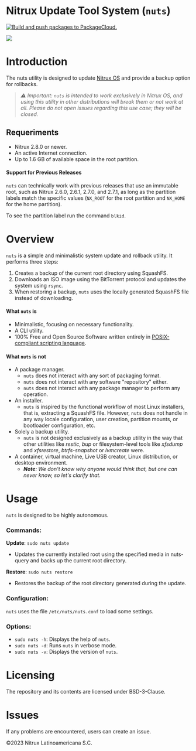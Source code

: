 # Nitrux Update Tool System (`nuts`)
[![Build and push packages to PackageCloud.](https://github.com/Nitrux/nuts/actions/workflows/build.yml/badge.svg)](https://github.com/Nitrux/nuts/actions/workflows/build.yml)

![](https://raw.githubusercontent.com/Nitrux/luv-icon-theme/master/Luv/apps/64/nx-software-updater.svg)


# Introduction

The nuts utility is designed to update [Nitrux OS](https://nxos.org/) and provide a backup option for rollbacks.

> _⚠️ Important: `nuts` is intended to work exclusively in Nitrux OS, and using this utility in other distributions will break them or not work at all. Please do not open issues regarding this use case; they will be closed._


## Requeriments

- Nitrux 2.8.0 or newer.
- An active Internet connection.
- Up to 1.6 GB of available space in the root partition.


#### Support for Previous Releases

`nuts` can technically work with previous releases that use an immutable root, such as Nitrux 2.6.0, 2.6.1, 2.7.0, and 2.7.1, as long as the partition labels match the specific values (`NX_ROOT` for the root partition and `NX_HOME` for the home partition).

To see the partition label run the command `blkid`.

# Overview

`nuts` is a simple and minimalistic system update and rollback utility. It performs three steps:

1. Creates a backup of the current root directory using SquashFS.
2. Downloads an ISO image using the BitTorrent protocol and updates the system using `rsync`.
3. When restoring a backup, `nuts` uses the locally generated SquashFS file instead of downloading.


#### What `nuts` is

- Minimalistic, focusing on necessary functionality.
- A CLI utility.
- 100% Free and Open Source Software written entirely in [POSIX-compliant scripting language](https://en.wikipedia.org/wiki/Shell_script#Typical_POSIX_scripting_languages).

#### What `nuts` is not

- A package manager.
  - `nuts` does not interact with any sort of packaging format.
  - `nuts` does not interact with any software "repository" either.
  - `nuts` does not interact with any package manager to perform any operation.
- An installer.
  - `nuts` is inspired by the functional workflow of most Linux installers, that is, extracting a SquashFS file. However, `nuts` does not handle in any way locale configuration, user creation, partition mounts, or bootloader configuration, etc.
- Solely a backup utility.
  - `nuts` is not designed exclusively as a backup utility in the way that other utilities like _restic_, _bup_ or filesystem-level tools like _xfsdump_ and _xfsrestore_, _btrfs-snapshot_ or _lvmcreate_ were.
- A container, virtual machine, Live USB creator, Linux distribution, or desktop environment.
  - _**Note**: We don't know why anyone would think that, but one can never know, so let's clarify that._

# Usage

`nuts` is designed to be highly autonomous.

### Commands:

**Update**: `sudo nuts update`
- Updates the currently installed root using the specified media in nuts-query and backs up the current root directory.

**Restore**: `sudo nuts restore`
- Restores the backup of the root directory generated during the update.

### Configuration:

`nuts` uses the file `/etc/nuts/nuts.conf` to load some settings.

### Options:

- `sudo nuts -h`: Displays the help of `nuts`.
- `sudo nuts -d`: Runs `nuts` in verbose mode.
- `sudo nuts -v`: Displays the version of `nuts`.

# Licensing

The repository and its contents are licensed under BSD-3-Clause.

# Issues
If any problems are encountered, users can create an issue.

©2023 Nitrux Latinoamericana S.C.
